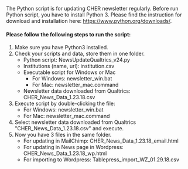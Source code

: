 The Python script is for updating CHER newsletter regularly. Before run Python script, you have to install Python 3. Please find the instruction for download and installation here: https://www.python.org/downloads/.
#### Please follow the following steps to run the script:
1. Make sure you have Python3 installed.
2. Check your scripts and data, store them in one folder.
    * Python script: NewsUpdateQualtrics_v24.py
    * Institutions (name, url): institution.csv
    * Executable script for Windows or Mac
      * For Windows: newsletter_win.bat
      * For Mac: newsletter_mac.command
    * Newsletter data downloaded from Qualtrics: CHER_News_Data_1.23.18.csv
3. Execute script by double-clicking the file:
    * For Windows: newsletter_win.bat
    * For Mac: newsletter_mac.command
4. Select newsletter data downloaded from Qualtrics "CHER_News_Data_1.23.18.csv" and execute.
5. Now you have 3 files in the same folder.
    * For updating in MailChimp: CHER_News_Data_1.23.18_email.html
    * For updating in News page in Wordpress: CHER_News_Data_1.23.18_wp.html
    * For importing to Wordpress: Tablepress_import_WZ_01.29.18.csv
